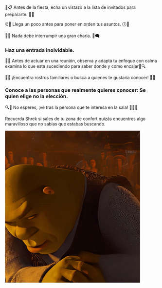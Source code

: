 🎉📋 Antes de la fiesta, echa un vistazo a la lista de invitados para prepararte. 🤔👥

⏰👔 Llega un poco antes para poner en orden tus asuntos. 🕒🤝

💬🚫 Nada debe interrumpir una gran charla. 🌟🗨️

### Haz una entrada inolvidable. 

🧐🔄 Antes de actuar en una reunión, observa y adapta tu enfoque con calma examina lo que esta sucediendo para saber donde y como encajar🤔🔍

👀🤝 ¡Encuentra rostros familiares o busca a quienes te gustaría conocer! 🌟😊

### Conoce a las personas que realmente quieres conocer: Se quien elige no la elección. 

🔍👥 No esperes, ¡ve tras la persona que te interesa en la sala! 🌟🚶‍♂️

Recuerda Shrek si sales de tu zona de confort quizás encuentres algo maravilloso que no sabias que estabas buscando. 

![Shrek.png](Shrek.png)































